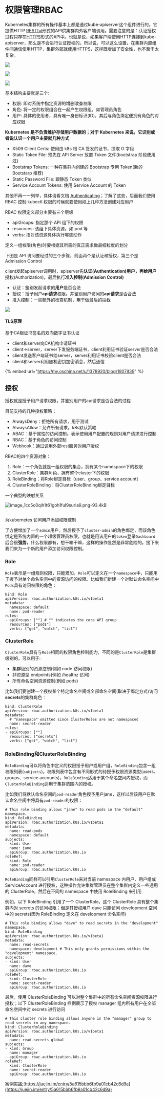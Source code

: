 # 权限管理RBAC

Kubernetes集群的所有操作基本上都是通过kube-apiserver这个组件进行的，它提供HTTP [RESTful](https://www.centos.bz/tag/restful/)形式的API供集群内外客户端调用。需要注意的是：认证授权过程只存在[HTTPS](https://www.centos.bz/tag/https/)形式的API中。也就是说，如果客户端使用HTTP连接到kube-apiserver，那么是不会进行认证授权的。所以说，可以这么设置，在集群内部组件间通信使用HTTP，集群外部就使用HTTPS，这样既增加了安全性，也不至于太复杂。

![](../../.gitbook/assets/image%20%28163%29.png)

![](../../.gitbook/assets/image%20%28153%29.png)

![](../../.gitbook/assets/image%20%28126%29.png)

基本结构主要就是三个:

* 权限: 即对系统中指定资源的增删改查权限
* 角色: 将一定的权限组合在一起产生权限组，如管理员角色
* 用户: 具体的使用者，具有唯一身份标识\(ID\)，其后与角色绑定便拥有角色的对应权限

**Kubernetes 是不负责维护存储用户数据的；对于 Kubernetes 来说，它识别或者说认识一个用户主要就几种方式**

* X509 Client Certs: 使用由 k8s 根 CA 签发的证书，提取 O 字段
* Static Token File: 预先在 API Server 放置 Token 文件\(bootstrap 阶段使用过\)
* Bootstrap Tokens: 一种在集群内创建的 Bootstrap 专用 Token\(新的 Bootstarp 推荐\)
* Static Password File: 跟静态 Token 类似
* Service Account Tokens: 使用 Service Account 的 Token

其他不再一一列举，具体请看文档 [Authenticating](https://kubernetes.io/docs/admin/authentication/)；了解了这些，后面我们使用 RBAC 控制 kubectl 权限的时候就要使用如上几种方法创建对应用户

RBAC 权限定义部分主要有三个层级

* apiGroups: 指定那个 API 组下的权限
* resources: 该组下具体资源，如 pod 等
* verbs: 指对该资源具体执行哪些动作

定义一组权限\(角色\)时要根据其所需的真正需求做最细粒度的划分

下图是 API 访问要经过的三个步骤，前面两个是认证和授权，第三个是 Admission Control

client发起apiserver调用时，apiserver先**认证\(Authentication\)用户，再给用户**授权\(Authorization\)，最后执行**准入控制\(Admission Control\)**

* 认证：鉴别发起请求的**用户**是否合法
* 授权：授予用户**api请求**权限，并鉴别用户访问的**api请求**是否合法
* 准入控制：一些额外的检查机制，用于做最后的拦截

![](../../.gitbook/assets/image%20%28117%29.png)



#### TLS原理 <a id="h3_4"></a>

基于CA根证书签名的双向数字证书认证

* client和server向CA机构申请证书
* client-&gt;server，server下发服务端证书，client利用证书验证server是否合法
* client发送客户端证书给server，server利用证书校验client是否合法
* client和server利用随机密钥加密消息，然后通信

{% embed url="https://my.oschina.net/u/1378920/blog/1807839" %}



## 授权 <a id="h1_24"></a>

授权就是授予用户请求权限，并鉴别用户的api请求是否合法的过程

目前支持的几种授权策略：

* AlwaysDeny：拒绝所有请求，用于测试
* AlwaysAllow：允许所有请求，k8s默认策略
* ABAC：基于属性的访问控制。表示使用用户配置的规则对用户请求进行控制
* RBAC：基于角色的访问控制
* Webhook：通过调用外部rest服务对用户授权



RBAC的四个资源对象：

1. Role：一个角色就是一组权限的集合，拥有某个namespace下的权限
2. ClusterRole：集群角色，拥有整个cluster下的权限
3. RoleBinding：将Role绑定目标（user、group、service account）
4. ClusterRoleBinding：将ClusterRoleBinding绑定目标

一个典型的映射关系

![image\_1cc5o0qih1t61goh1ful9surla9.png-93.4kB](http://static.zybuluo.com/mjaow/zhkj02uys1gmycznw8tqs9gc/image_1cc5o0qih1t61goh1ful9surla9.png)

##  <a id="h1_28"></a>

为kubernetes 访问用户添加权限控制

了方便增加了一个`admin`用户，然后授予了`cluster-admin`的角色绑定，而该角色绑定是系统内置的一个超级管理员权限，也就是用该用户的`token`登录`Dashboard`后会很**强势**，什么权限都有，想干嘛干嘛，这样的操作显然是非常危险的。接下来我们来为一个新的用户添加访问权限控制。

### Role <a id="role"></a>

`Role`表示是一组规则权限，只能累加，`Role`可以定义在一个`namespace`中，只能用于授予对单个命名空间中的资源访问的权限。比如我们新建一个对默认命名空间中`Pods`具有访问权限的角色：

```text
kind: Role
apiVersion: rbac.authorization.k8s.io/v1beta1
metadata:
  namespace: default
  name: pod-reader
rules:
- apiGroups: [""] # "" indicates the core API group
  resources: ["pods"]
  verbs: ["get", "watch", "list"]
```

### ClusterRole <a id="clusterrole"></a>

`ClusterRole`具有与`Role`相同的权限角色控制能力，不同的是`ClusterRole`是集群级别的，可以用于:

* 集群级别的资源控制\(例如 node 访问权限\)
* 非资源型 endpoints\(例如 /healthz 访问\)
* 所有命名空间资源控制\(例如 pods\)

比如我们要创建一个授权某个特定命名空间或全部命名空间\(取决于绑定方式\)访问**secrets**的集群角色：

```text
kind: ClusterRole
apiVersion: rbac.authorization.k8s.io/v1beta1
metadata:
  # "namespace" omitted since ClusterRoles are not namespaced
  name: secret-reader
rules:
- apiGroups: [""]
  resources: ["secrets"]
  verbs: ["get", "watch", "list"]
```

### RoleBinding和ClusterRoleBinding <a id="rolebinding&#x548C;clusterrolebinding"></a>

`RoloBinding`可以将角色中定义的权限授予用户或用户组，`RoleBinding`包含一组权限列表\(`subjects`\)，权限列表中包含有不同形式的待授予权限资源类型\(users、groups、service accounts\)，`RoleBinding`适用于某个命名空间内授权，而 `ClusterRoleBinding`适用于集群范围内的授权。

比如我们将默认命名空间的`pod-reader`角色授予用户jane，这样以后该用户在默认命名空间中将具有`pod-reader`的权限：

```text
# This role binding allows "jane" to read pods in the "default" namespace.
kind: RoleBinding
apiVersion: rbac.authorization.k8s.io/v1beta1
metadata:
  name: read-pods
  namespace: default
subjects:
- kind: User
  name: jane
  apiGroup: rbac.authorization.k8s.io
roleRef:
  kind: Role
  name: pod-reader
  apiGroup: rbac.authorization.k8s.io
```

`RoleBinding`同样可以引用`ClusterRole`来对当前 namespace 内用户、用户组或 ServiceAccount 进行授权，这种操作允许集群管理员在整个集群内定义一些通用的 ClusterRole，然后在不同的 namespace 中使用 RoleBinding 来引用

例如，以下 RoleBinding 引用了一个 ClusterRole，这个 ClusterRole 具有整个集群内对 secrets 的访问权限；但是其授权用户 dave 只能访问 development 空间中的 secrets\(因为 RoleBinding 定义在 development 命名空间\)

```text
# This role binding allows "dave" to read secrets in the "development" namespace.
kind: RoleBinding
apiVersion: rbac.authorization.k8s.io/v1beta1
metadata:
  name: read-secrets
  namespace: development # This only grants permissions within the "development" namespace.
subjects:
- kind: User
  name: dave
  apiGroup: rbac.authorization.k8s.io
roleRef:
  kind: ClusterRole
  name: secret-reader
  apiGroup: rbac.authorization.k8s.io
```

最后，使用 ClusterRoleBinding 可以对整个集群中的所有命名空间资源权限进行授权；以下 ClusterRoleBinding 样例展示了授权 manager 组内所有用户在全部命名空间中对 secrets 进行访问

```text
# This cluster role binding allows anyone in the "manager" group to read secrets in any namespace.
kind: ClusterRoleBinding
apiVersion: rbac.authorization.k8s.io/v1beta1
metadata:
  name: read-secrets-global
subjects:
- kind: Group
  name: manager
  apiGroup: rbac.authorization.k8s.io
roleRef:
  kind: ClusterRole
  name: secret-reader
  apiGroup: rbac.authorization.k8s.io
```







案例实践;[https://juejin.im/entry/5a615bbb6fb9a01cb42c6d9a](https://juejin.im/entry/5a615bbb6fb9a01cb42c6d9a)

